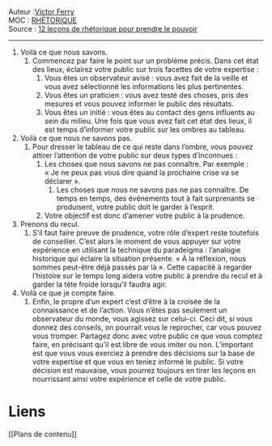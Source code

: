 Auteur :[Victor Ferry](https://notes.eliottmeunier.com/3+GARDEN/Notes/Victor+Ferry)  
MOC : [RHÉTORIQUE](https://notes.eliottmeunier.com/3+GARDEN/Notes/RH%C3%89TORIQUE)  
Source : [12 leçons de rhétorique pour prendre le pouvoir](https://notes.eliottmeunier.com/3+GARDEN/Notes/12+le%C3%A7ons+de+rh%C3%A9torique+pour+prendre+le+pouvoir)

---

1. Voilà ce que nous savons.
    1. Commencez par faire le point sur un problème précis. Dans cet état des lieux, éclairez votre public sur trois facettes de votre expertise :
        1. Vous êtes un observateur avisé : vous avez fait de la veille et vous avez sélectionné les informations les plus pertinentes.
        2. Vous êtes un praticien : vous avez testé des choses, pris des mesures et vous pouvez informer le public des résultats.
        3. Vous êtes un initié : vous êtes au contact des gens influents au sein du milieu. Une fois que vous avez fait cet état des lieux, il est temps d’informer votre public sur les ombres au tableau.
2. Voilà ce que nous ne savons pas.
    1. Pour dresser le tableau de ce qui reste dans l’ombre, vous pouvez attirer l’attention de votre public sur deux types d’inconnues :
        1. Les choses que nous savons ne pas connaître. Par exemple : « Je ne peux pas vous dire quand la prochaine crise va se déclarer ».
            1. Les choses que nous ne savons pas ne pas connaître. De temps en temps, des événements tout à fait surprenants se produisent, votre public doit le garder à l’esprit.
        2. Votre objectif est donc d’amener votre public à la prudence.
3. Prenons du recul.
    1. S’il faut faire preuve de prudence, votre rôle d’expert reste toutefois de conseiller. C’est alors le moment de vous appuyer sur votre expérience en utilisant la technique du paradeigma : l’analogie historique qui éclaire la situation présente. « À la réflexion, nous sommes peut-être déjà passés par là ». Cette capacité à regarder l’histoire sur le temps long aidera votre public à prendre du recul et à garder la tête froide lorsqu’il faudra agir.
4. Voilà ce que je compte faire.
    1. Enfin, le propre d’un expert c’est d’être à la croisée de la connaissance et de l’action. Vous n’êtes pas seulement un observateur du monde, vous agissez sur celui-ci. Ceci dit, si vous donnez des conseils, on pourrait vous le reprocher, car vous pouvez vous tromper. Partagez donc avec votre public ce que vous comptez faire, en précisant qu’il est libre de vous imiter ou non. L’important est que vous vous exerciez à prendre des décisions sur la base de votre expertise et que vous en teniez informé le public. Si votre décision est mauvaise, vous pourrez toujours en tirer les leçons en nourrissant ainsi votre expérience et celle de votre public.

# Liens

[[Plans de contenu]]